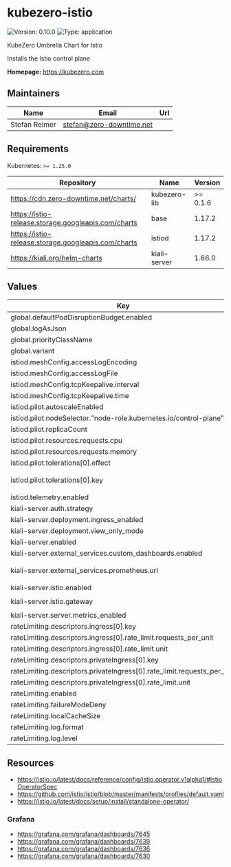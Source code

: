 # kubezero-istio

![Version: 0.10.0](https://img.shields.io/badge/Version-0.10.0-informational?style=flat-square) ![Type: application](https://img.shields.io/badge/Type-application-informational?style=flat-square)

KubeZero Umbrella Chart for Istio

Installs the Istio control plane

**Homepage:** <https://kubezero.com>

## Maintainers

| Name | Email | Url |
| ---- | ------ | --- |
| Stefan Reimer | <stefan@zero-downtime.net> |  |

## Requirements

Kubernetes: `>= 1.25.0`

| Repository | Name | Version |
|------------|------|---------|
| https://cdn.zero-downtime.net/charts/ | kubezero-lib | >= 0.1.6 |
| https://istio-release.storage.googleapis.com/charts | base | 1.17.2 |
| https://istio-release.storage.googleapis.com/charts | istiod | 1.17.2 |
| https://kiali.org/helm-charts | kiali-server | 1.66.0 |

## Values

| Key | Type | Default | Description |
|-----|------|---------|-------------|
| global.defaultPodDisruptionBudget.enabled | bool | `false` |  |
| global.logAsJson | bool | `true` |  |
| global.priorityClassName | string | `"system-cluster-critical"` |  |
| global.variant | string | `"distroless"` |  |
| istiod.meshConfig.accessLogEncoding | string | `"JSON"` |  |
| istiod.meshConfig.accessLogFile | string | `"/dev/stdout"` |  |
| istiod.meshConfig.tcpKeepalive.interval | string | `"60s"` |  |
| istiod.meshConfig.tcpKeepalive.time | string | `"120s"` |  |
| istiod.pilot.autoscaleEnabled | bool | `false` |  |
| istiod.pilot.nodeSelector."node-role.kubernetes.io/control-plane" | string | `""` |  |
| istiod.pilot.replicaCount | int | `1` |  |
| istiod.pilot.resources.requests.cpu | string | `"100m"` |  |
| istiod.pilot.resources.requests.memory | string | `"128Mi"` |  |
| istiod.pilot.tolerations[0].effect | string | `"NoSchedule"` |  |
| istiod.pilot.tolerations[0].key | string | `"node-role.kubernetes.io/control-plane"` |  |
| istiod.telemetry.enabled | bool | `false` |  |
| kiali-server.auth.strategy | string | `"anonymous"` |  |
| kiali-server.deployment.ingress_enabled | bool | `false` |  |
| kiali-server.deployment.view_only_mode | bool | `true` |  |
| kiali-server.enabled | bool | `false` |  |
| kiali-server.external_services.custom_dashboards.enabled | bool | `false` |  |
| kiali-server.external_services.prometheus.url | string | `"http://metrics-kube-prometheus-st-prometheus.monitoring:9090"` |  |
| kiali-server.istio.enabled | bool | `false` |  |
| kiali-server.istio.gateway | string | `"istio-ingress/private-ingressgateway"` |  |
| kiali-server.server.metrics_enabled | bool | `false` |  |
| rateLimiting.descriptors.ingress[0].key | string | `"remote_address"` |  |
| rateLimiting.descriptors.ingress[0].rate_limit.requests_per_unit | int | `10` |  |
| rateLimiting.descriptors.ingress[0].rate_limit.unit | string | `"second"` |  |
| rateLimiting.descriptors.privateIngress[0].key | string | `"remote_address"` |  |
| rateLimiting.descriptors.privateIngress[0].rate_limit.requests_per_unit | int | `10` |  |
| rateLimiting.descriptors.privateIngress[0].rate_limit.unit | string | `"second"` |  |
| rateLimiting.enabled | bool | `false` |  |
| rateLimiting.failureModeDeny | bool | `false` |  |
| rateLimiting.localCacheSize | int | `1048576` |  |
| rateLimiting.log.format | string | `"json"` |  |
| rateLimiting.log.level | string | `"warn"` |  |

## Resources

- https://istio.io/latest/docs/reference/config/istio.operator.v1alpha1/#IstioOperatorSpec
- https://github.com/istio/istio/blob/master/manifests/profiles/default.yaml
- https://istio.io/latest/docs/setup/install/standalone-operator/

### Grafana
- https://grafana.com/grafana/dashboards/7645
- https://grafana.com/grafana/dashboards/7639
- https://grafana.com/grafana/dashboards/7636
- https://grafana.com/grafana/dashboards/7630
